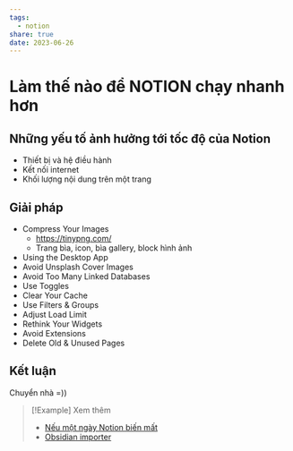 ```yaml
---
tags:
  - notion
share: true
date: 2023-06-26
---
```


# Làm thế nào để NOTION chạy nhanh hơn
## Những yếu tố ảnh hưởng tới tốc độ của Notion
- Thiết bị và hệ điều hành
- Kết nối internet
- Khối lượng nội dung trên một trang

## Giải pháp

- Compress Your Images
	- https://tinypng.com/
	- Trang bìa, icon, bìa gallery, block hình ảnh
- Using the Desktop App
- Avoid Unsplash Cover Images
- Avoid Too Many Linked Databases
- Use Toggles
- Clear Your Cache
- Use Filters & Groups
- Adjust Load Limit
- Rethink Your Widgets
- Avoid Extensions
- Delete Old & Unused Pages

## Kết luận
Chuyển nhà =))


> [!Example] Xem thêm
> - [Nếu một ngày Notion biến mất](./N%E1%BA%BFu%20m%E1%BB%99t%20ng%C3%A0y%20Notion%20bi%E1%BA%BFn%20m%E1%BA%A5t.md)
> - [Obsidian importer](./Obsidian%20importer.md)